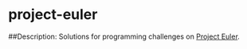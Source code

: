 # project-euler
##Description:
Solutions for programming challenges on <a href="https://projecteuler.net/">Project Euler</a>.
